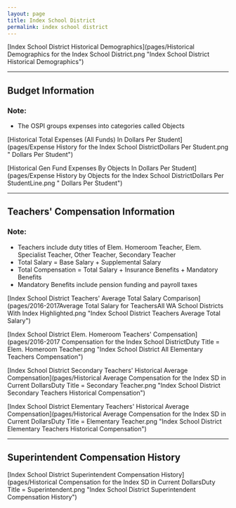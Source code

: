 ```yaml
---
layout: page
title: Index School District
permalink: index school district
---
```



[Index School District Historical Demographics](pages/Historical Demographics for the Index School District.png "Index School District Historical Demographics")

___

## Budget Information
### Note:
- The OSPI groups expenses into categories called Objects

[Historical Total Expenses (All Funds) In Dollars Per Student](pages/Expense History for the Index School DistrictDollars Per Student.png " Dollars Per Student")

[Historical Gen Fund Expenses By Objects In Dollars Per Student](pages/Expense History by Objects for the Index School DistrictDollars Per StudentLine.png " Dollars Per Student")


___

## Teachers' Compensation Information
### Note:
- Teachers include duty titles of Elem. Homeroom Teacher, Elem. Specialist Teacher, Other Teacher, Secondary Teacher
- Total Salary = Base Salary + Supplemental Salary
- Total Compensation = Total Salary + Insurance Benefits + Mandatory Benefits
- Mandatory Benefits include pension funding and payroll taxes

[Index School District Teachers' Average Total Salary Comparison](pages/2016-2017Average Total Salary for TeachersAll WA School Districts With Index Highlighted.png "Index School District Teachers Average Total Salary")

[Index School District Elem. Homeroom Teachers' Compensation](pages/2016-2017 Compensation for the Index School DistrictDuty Title = Elem. Homeroom Teacher.png "Index School District All Elementary Teachers Compensation")

[Index School District Secondary Teachers' Historical Average Compensation](pages/Historical Average Compensation for the Index SD in Current DollarsDuty Title = Secondary Teacher.png "Index School District Secondary Teachers Historical Compensation")

[Index School District Elementary Teachers' Historical Average Compensation](pages/Historical Average Compensation for the Index SD in Current DollarsDuty Title = Elementary Teacher.png "Index School District Elementary Teachers Historical Compensation")


___

## Superintendent Compensation History

[Index School District Superintendent Compensation History](pages/Historical Compensation for the Index SD in Current DollarsDuty Title = Superintendent.png "Index School District Superintendent Compensation History")

